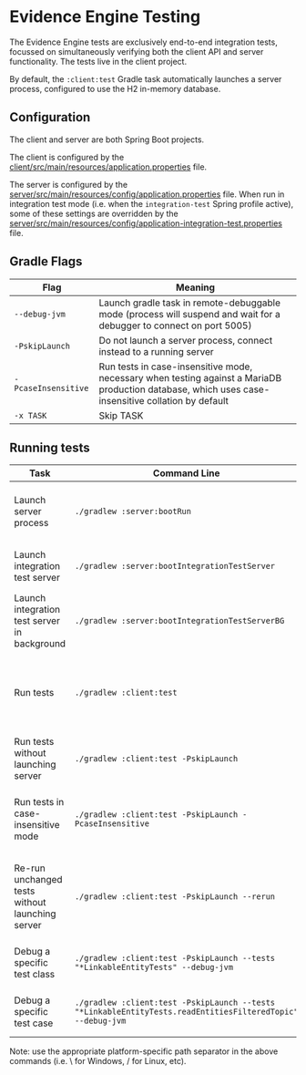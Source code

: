 # Evidence Engine Testing

The Evidence Engine tests are exclusively end-to-end integration tests, focussed on simultaneously verifying both the client API and server functionality. The tests live in the client project.

By default, the ```:client:test``` Gradle task automatically launches a server process, configured to use the H2 in-memory database.

## Configuration

The client and server are both Spring Boot projects.

The client is configured by the [client/src/main/resources/application.properties](client/src/main/resources/application.properties) file.

The server is configured by the [server/src/main/resources/config/application.properties](server/src/main/resources/config/application.properties) file. When run in integration test mode (i.e. when the ```integration-test``` Spring profile active), some of these settings are overridden by the [server/src/main/resources/config/application-integration-test.properties](server/src/main/resources/config/application-integration-test.properties) file.

## Gradle Flags

|Flag|Meaning|
|----|-------|
|```--debug-jvm```|Launch gradle task in remote-debuggable mode (process will suspend and wait for a debugger to connect on port 5005)|
|```-PskipLaunch```|Do not launch a server process, connect instead to a running server|
|```-PcaseInsensitive```|Run tests in case-insensitive mode, necessary when testing against a MariaDB production database, which uses case-insensitive collation by default|
|```-x TASK```|Skip TASK|

## Running tests

|Task|Command Line|Comments|
|----|------------|--------|
|Launch server process|```./gradlew :server:bootRun```|Typically uses MariaDB production database|
|Launch integration test server|```./gradlew :server:bootIntegrationTestServer```|Typically uses H2 integration test database|
|Launch integration test server in background|```./gradlew :server:bootIntegrationTestServerBG```|Typically uses H2 integration test database|
|Run tests|```./gradlew :client:test```|Automatically launches the integration test server and shuts it down afterwards|
|Run tests without launching server|```./gradlew :client:test -PskipLaunch```|Server must already be running|
|Run tests in case-insensitive mode|```./gradlew :client:test -PskipLaunch -PcaseInsensitive```|When the running server is using the MariaDB database|
|Re-run unchanged tests without launching server|```./gradlew :client:test -PskipLaunch --rerun```|Unchanged code/tests that have previously passed don't get run by default|
|Debug a specific test class|```./gradlew :client:test -PskipLaunch --tests "*LinkableEntityTests" --debug-jvm```|Wildcard matches package prefix|
|Debug a specific test case|```./gradlew :client:test -PskipLaunch --tests "*LinkableEntityTests.readEntitiesFilteredTopic" --debug-jvm```|Specify test class and method name|

Note: use the appropriate platform-specific path separator in the above commands (i.e. \ for Windows, / for Linux, etc).